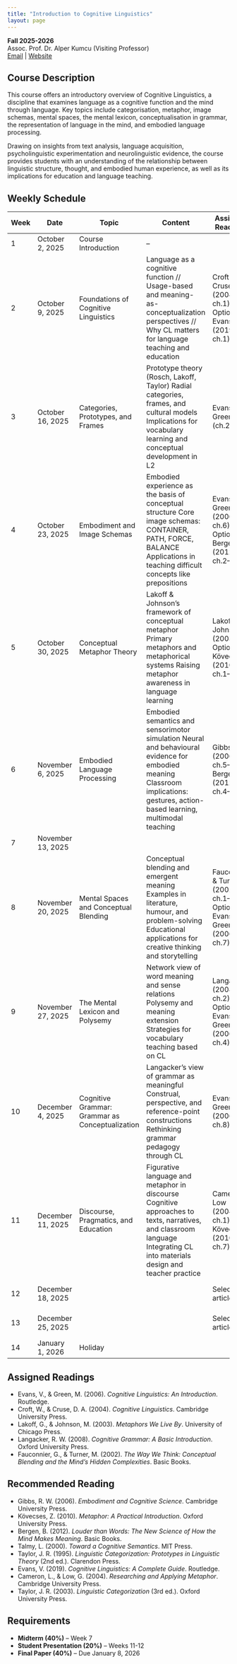 ```yaml
---
title: "Introduction to Cognitive Linguistics"
layout: page
---
```


**Fall 2025-2026**  
Assoc. Prof. Dr. Alper Kumcu (Visiting Professor)  
[Email](mailto:alperkumcu@hacettepe.edu.tr) | [Website](http://alperkumcu.github.io)

## Course Description

This course offers an introductory overview of Cognitive Linguistics, a discipline that examines language as a cognitive function and the mind through language. 
Key topics include categorisation, metaphor, image schemas, mental spaces, the mental lexicon, conceptualisation in grammar, the representation of language in the mind, and embodied language processing.

Drawing on insights from text analysis, language acquisition, psycholinguistic experimentation and neurolinguistic evidence, the course provides students with an understanding of the relationship between linguistic structure, thought, and embodied human experience, as well as its implications for education and language teaching.

## Weekly Schedule

| Week | Date | Topic | Content | Assigned Readings | Task |
| --- | --- | --- | --- | --- | --- |
| 1 | October 2, 2025 | Course Introduction | – |  | – |
| 2 | October 9, 2025 | Foundations of Cognitive Linguistics | Language as a cognitive function // Usage-based and meaning-as-conceptualization perspectives // Why CL matters for language teaching and education | Croft & Cruse (2004, ch.1) Optional: Evans (2019, ch.1) | – |
| 3 | October 16, 2025 | Categories, Prototypes, and Frames | Prototype theory (Rosch, Lakoff, Taylor) Radial categories, frames, and cultural models Implications for vocabulary learning and conceptual development in L2 | Evans & Green (ch.2) | – |
| 4 | October 23, 2025 | Embodiment and Image Schemas | Embodied experience as the basis of conceptual structure Core image schemas: CONTAINER, PATH, FORCE, BALANCE Applications in teaching difficult concepts like prepositions | Evans & Green (2006, ch.6) Optional: Bergen (2012, ch.2–3) | – |
| 5 | October 30, 2025 | Conceptual Metaphor Theory | Lakoff & Johnson’s framework of conceptual metaphor Primary metaphors and metaphorical systems Raising metaphor awareness in language learning | Lakoff & Johnson (2003) Optional: Kövecses (2010, ch.1–2) | – |
| 6 | November 6, 2025 | Embodied Language Processing | Embodied semantics and sensorimotor simulation Neural and behavioural evidence for embodied meaning Classroom implications: gestures, action-based learning, multimodal teaching | Gibbs (2006, ch.5–6) Bergen (2012, ch.4–5) | – |
| 7 | November 13, 2025 |  |  |  | Midterm |
| 8 | November 20, 2025 | Mental Spaces and Conceptual Blending | Conceptual blending and emergent meaning Examples in literature, humour, and problem-solving Educational applications for creative thinking and storytelling | Fauconnier & Turner (2002, ch.1–2) Optional: Evans & Green (2006, ch.7) | – |
| 9 | November 27, 2025 | The Mental Lexicon and Polysemy | Network view of word meaning and sense relations Polysemy and meaning extension Strategies for vocabulary teaching based on CL | Langacker (2008, ch.2) Optional: Evans & Green (2006, ch.4) | – |
| 10 | December 4, 2025 | Cognitive Grammar: Grammar as Conceptualization | Langacker’s view of grammar as meaningful Construal, perspective, and reference-point constructions Rethinking grammar pedagogy through CL | Evans & Green (2006, ch.8) | – |
| 11 | December 11, 2025 | Discourse, Pragmatics, and Education | Figurative language and metaphor in discourse Cognitive approaches to texts, narratives, and classroom language Integrating CL into materials design and teacher practice | Cameron & Low (2004, ch.1) Kövecses (2010, ch.7) |  |
| 12 | December 18, 2025 |  |  | Selected articles | Student Presentations I |
| 13 | December 25, 2025 |  |  | Selected articles | Student Presentations II |
| 14 | January 1, 2026 | Holiday |  |  |  |

## Assigned Readings

- Evans, V., & Green, M. (2006). *Cognitive Linguistics: An Introduction*. Routledge.  
- Croft, W., & Cruse, D. A. (2004). *Cognitive Linguistics*. Cambridge University Press.  
- Lakoff, G., & Johnson, M. (2003). *Metaphors We Live By*. University of Chicago Press.  
- Langacker, R. W. (2008). *Cognitive Grammar: A Basic Introduction*. Oxford University Press.  
- Fauconnier, G., & Turner, M. (2002). *The Way We Think: Conceptual Blending and the Mind’s Hidden Complexities*. Basic Books.  

## Recommended Reading

- Gibbs, R. W. (2006). *Embodiment and Cognitive Science*. Cambridge University Press.  
- Kövecses, Z. (2010). *Metaphor: A Practical Introduction*. Oxford University Press.  
- Bergen, B. (2012). *Louder than Words: The New Science of How the Mind Makes Meaning*. Basic Books.  
- Talmy, L. (2000). *Toward a Cognitive Semantics*. MIT Press.  
- Taylor, J. R. (1995). *Linguistic Categorization: Prototypes in Linguistic Theory* (2nd ed.). Clarendon Press.  
- Evans, V. (2019). *Cognitive Linguistics: A Complete Guide*. Routledge.  
- Cameron, L., & Low, G. (2004). *Researching and Applying Metaphor*. Cambridge University Press.  
- Taylor, J. R. (2003). *Linguistic Categorization* (3rd ed.). Oxford University Press.  

## Requirements

- **Midterm (40%)** – Week 7  
- **Student Presentation (20%)** – Weeks 11-12  
- **Final Paper (40%)** – Due January 8, 2026  

